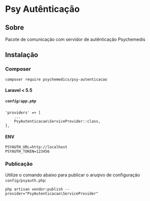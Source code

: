 # Psy Autênticação


## Sobre

Pacote de comunicação com servidor de autênticação Psychemedis

## Instalação

### Composer
````
composer require psychemedics/psy-autenticacao
````

#### Laravel < 5.5

##### `config/app.php`
````
'providers' => [
    ...
    PsyAutenticacao\ServiceProvider::class,
],
````

#### ENV
````
PSYAUTH_URL=http://localhost
PSYAUTH_TOKEN=123456
````

### Publicação

Utilize o comando abaixo para publicar o aruqivo de configuração `config/psyauth.php`:
````
php artisan vendor:publish --provider="PsyAutenticacao\ServiceProvider"
````

